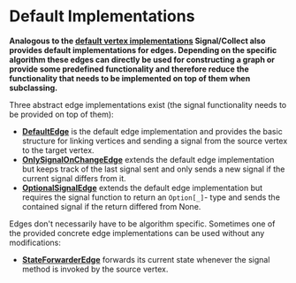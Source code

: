 # Default Implementations #

**Analogous to the [default vertex implementations](http://code.google.com/p/signal-collect/w/edit/DefaultVertexTypes) Signal/Collect also provides default implementations for edges. Depending on the specific algorithm these edges can directly be used for constructing a graph or provide some predefined functionality and therefore reduce the functionality that needs to be implemented on top of them when subclassing.**

Three abstract edge implementations exist (the signal functionality needs to be provided on top of them):
  * **[DefaultEdge](http://code.google.com/p/signal-collect/source/browse/trunk/core/src/main/scala/com/signalcollect/DefaultEdge.scala)** is the default edge implementation and provides the basic structure for linking vertices and sending a signal from the source vertex to the target vertex.
  * **[OnlySignalOnChangeEdge](http://code.google.com/p/signal-collect/source/browse/trunk/core/src/main/scala/com/signalcollect/OnlySignalOnChangeEdge.scala)** extends the default edge implementation but keeps track of the last signal sent and only sends a new signal if the current signal differs from it.
  * **[OptionalSignalEdge](http://code.google.com/p/signal-collect/source/browse/trunk/core/src/main/scala/com/signalcollect/OptionalSignalEdge.scala)** extends the default edge implementation but requires the signal function to return an `Option[_]`- type and sends the contained signal if the return differed from None.

Edges don't necessarily have to be algorithm specific. Sometimes one of the provided concrete edge implementations can be used without any modifications:
  * **[StateForwarderEdge](http://code.google.com/p/signal-collect/source/browse/trunk/core/src/main/scala/com/signalcollect/StateForwarderEdge.scala)** forwards its current state whenever the signal method is invoked by the source vertex.